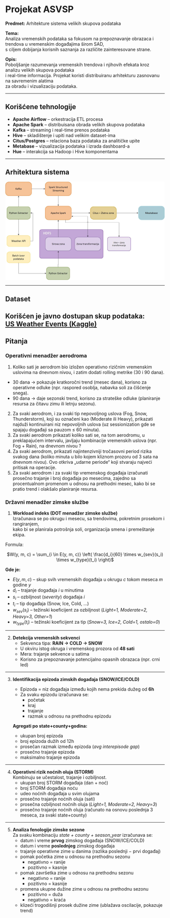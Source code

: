 # Projekat ASVSP

**Predmet:** Arhitekture sistema velikih skupova podataka  

**Tema:**  
Analiza vremenskih podataka sa fokusom na prepoznavanje obrazaca i trendova u vremenskim događajima širom SAD,  
s ciljem dobijanja korisnih saznanja za različite zainteresovane strane.  

**Opis:**  
Poboljšanje razumevanja vremenskih trendova i njihovih efekata kroz analizu velikih skupova podataka  
i real-time informacija. Projekat koristi distribuiranu arhitekturu zasnovanu na savremenim alatima  
za obradu i vizualizaciju podataka.  

---

## Korišćene tehnologije

- **Apache Airflow** – orkestracija ETL procesa  
- **Apache Spark** – distribuisana obrada velikih skupova podataka  
- **Kafka** – streaming i real-time prenos podataka  
- **Hive** – skladištenje i upiti nad velikim dataset-ima  
- **Citus/Postgres** – relaciona baza podataka za analitičke upite  
- **Metabase** – vizualizacija podataka i izrada dashboard-a  
- **Hue** – interakcija sa Hadoop i Hive komponentama  

---

## Arhitektura sistema

![Arhitektura sistema](arhitektura.jpg)

---

## Dataset
Korišćen je javno dostupan skup podataka:  
[US Weather Events (Kaggle)](https://www.kaggle.com/datasets/sobhanmoosavi/us-weather-events)  
---
## Pitanja

### Operativni menadžer aerodroma

1.	Koliko sati je aerodrom bio izložen operativno rizičnim vremenskim uslovima na dnevnom nivou, i zatim dodati rolling metrike (30 i 90 dana).
   -   30 dana → pokazuje kratkoročni trend (mesec dana), korisno za operativne odluke (npr. raspored osoblja, nabavka soli za čišćenje snega).
   -	90 dana → daje sezonski trend, korisno za strateške odluke (planiranje resursa za čitavu zimu ili letnju sezonu).
2.	Za svaki aerodrom, i za svaki tip nepovoljnog uslova (Fog, Snow, Thunderstorm), koji su označeni kao (Moderate ili Heavy), prikazati najduži kontinuirani niz nepovoljnih uslova (uz sessionization gde se spajaju događaji sa pauzom  ≤ 60 minuta).
3.	Za svaki aerodrom prikazati koliko sati se, na tom aerodromu, u preklapajućem intervalu, javljaju kombinacije vremenskih uslova (npr. Fog + Rain), na dnevnom nivou ?
4.	Za svaki aerodrom, prikazati najintenzivniji tročasovni period rizika svakog dana (koliko minuta u bilo kojem kliznom prozoru od 3 sata na dnevnom nivou). Ovo otkriva „udarne periode“ koji stvaraju najveći pritisak na operacije.
5.	Za svaki aerodrom i za svaki tip vremenskog događaja  izračunati prosečno trajanje i broj događaja po mesecima, zajedno sa procentualnom promenom u odnosu na prethodni mesec, kako bi se pratio trend i olakšalo planiranje resursa.

### Državni menadžer zimske službe
1. **Workload indeks (DOT menadžer zimske službe)**  
   Izračunava se po okrugu i mesecu, sa trendovima, pokretnim prosekom i rangiranjem,  
   kako bi se planirala potrošnja soli, organizacija smena i premeštanje ekipa.  


Formula:  

<p align="center">
$W(y, m, c) = \sum_{i \in E(y, m, c)} \left( \frac{d_i}{60} \times w_{sev}(s_i) \times w_{type}(t_i) \right)$
</p>

   **Gde je:**
   - $E(y,m,c)$ – skup svih vremenskih događaja u okrugu $c$ tokom meseca $m$ godine $y$  
   - $d_i$ – trajanje događaja $i$ u minutima  
   - $s_i$ – ozbiljnost (*severity*) događaja $i$  
   - $t_i$ – tip događaja (Snow, Ice, Cold, …)  
   - $w_{sev}(s_i)$ – težinski koeficijent za ozbiljnost (*Light=1, Moderate=2, Heavy=3, Other=1*)  
   - $w_{type}(t_i)$ – težinski koeficijent za tip (*Snow=3, Ice=2, Cold=1, ostalo=0*)  

---

2. **Detekcija vremenskih sekvenci**  
   - Sekvenca tipa: **RAIN → COLD → SNOW**  
   - U okviru istog okruga i vremenskog prozora od **48 sati**  
   - Mera: trajanje sekvence u satima  
   - Korisno za prepoznavanje potencijalno opasnih obrazaca (npr. crni led)  

---

3. **Identifikacija epizoda zimskih događaja (SNOW/ICE/COLD)**  
   - Epizoda = niz događaja između kojih nema prekida dužeg od **6h**  
   - Za svaku epizodu izračunava se:  
     - početak  
     - kraj  
     - trajanje  
     - razmak u odnosu na prethodnu epizodu  

   **Agregati po state+county+godina:**  
   - ukupan broj epizoda  
   - broj epizoda dužih od 12h  
   - prosečan razmak između epizoda (*avg interepisode gap*)  
   - prosečno trajanje epizoda  
   - maksimalno trajanje epizoda  

---

4. **Operativni rizik noćnih oluja (STORM)**  
   Kombinuju se učestalost, trajanje i ozbiljnost.  
   - ukupan broj STORM događaja (dan + noć)  
   - broj STORM događaja noću  
   - udeo noćnih događaja u svim olujama  
   - prosečno trajanje noćnih oluja (sati)  
   - prosečna ozbiljnost noćnih oluja (*Light=1, Moderate=2, Heavy=3*)  
   - prosečno trajanje noćnih oluja (računato na osnovu poslednja 3 meseca, za svaki state+county)  

---

5. **Analiza fenologije zimske sezone**  
   Za svaku kombinaciju *state + county + season_year* izračunava se:  
   - datum i vreme **prvog** zimskog događaja (SNOW/ICE/COLD)  
   - datum i vreme **poslednjeg** zimskog događaja  
   - trajanje operativne zime u danima (razlika poslednji − prvi događaj)  
   - pomak početka zime u odnosu na prethodnu sezonu  
     - negativno = ranije  
     - pozitivno = kasnije  
   - pomak završetka zime u odnosu na prethodnu sezonu  
     - negativno = ranije  
     - pozitivno = kasnije  
   - promena ukupne dužine zime u odnosu na prethodnu sezonu  
     - pozitivno = duža  
     - negativno = kraća  
   - klizeći trogodišnji prosek dužine zime (ublažava oscilacije, pokazuje trend)  

